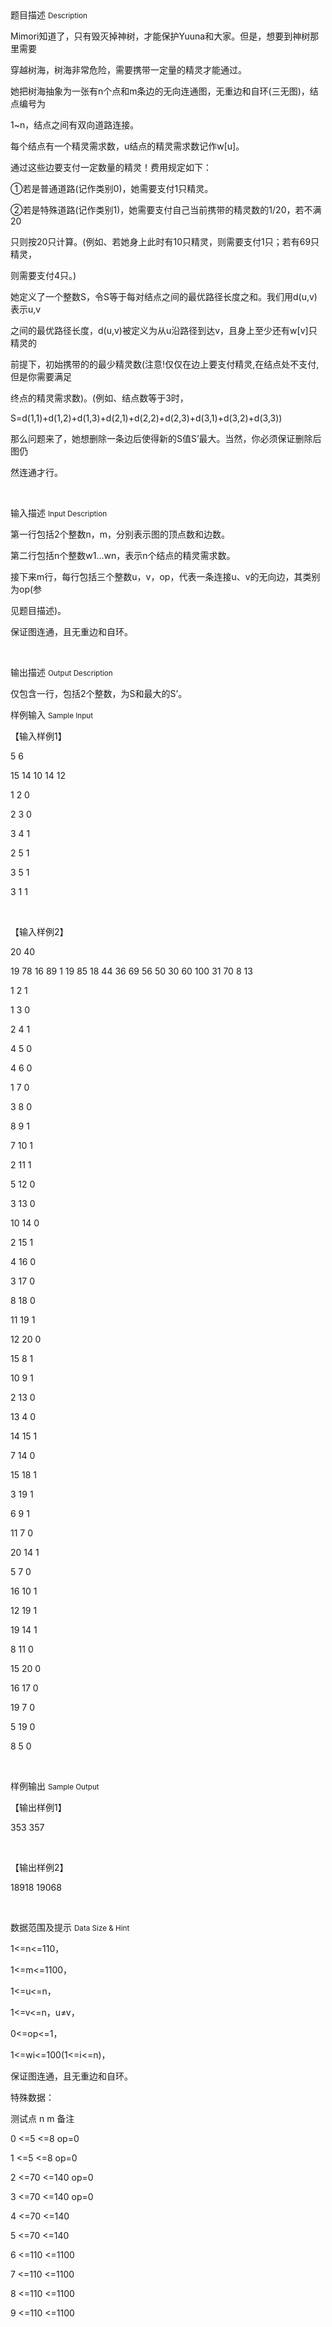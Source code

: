 <div class="panel panel-default">
<div class="area-title">
<span>
题目描述
<small>Description</small>
</span></div>
<div class="panel-body">

<p>Mimori知道了，只有毁灭掉神树，才能保护Yuuna和大家。但是，想要到神树那里需要</p><p>穿越树海，树海非常危险，需要携带一定量的精灵才能通过。</p><p>她把树海抽象为一张有n个点和m条边的无向连通图，无重边和自环(三无图)，结点编号为</p><p>1~n，结点之间有双向道路连接。</p><p>每个结点有一个精灵需求数，u结点的精灵需求数记作w[u]。</p><p>通过这些边要支付一定数量的精灵！费用规定如下：</p><p>①若是普通道路(记作类别0)，她需要支付1只精灵。</p><p>②若是特殊道路(记作类别1)，她需要支付自己当前携带的精灵数的1/20，若不满20</p><p>只则按20只计算。(例如、若她身上此时有10只精灵，则需要支付1只；若有69只精灵，</p><p>则需要支付4只。)</p><p>她定义了一个整数S，令S等于每对结点之间的最优路径长度之和。我们用d(u,v)表示u,v</p><p>之间的最优路径长度，d(u,v)被定义为从u沿路径到达v，且身上至少还有w[v]只精灵的</p><p>前提下，初始携带的的最少精灵数(注意!仅仅在边上要支付精灵,在结点处不支付,但是你需要满足</p><p>终点的精灵需求数)。(例如、结点数等于3时，</p><p>S=d(1,1)+d(1,2)+d(1,3)+d(2,1)+d(2,2)+d(2,3)+d(3,1)+d(3,2)+d(3,3))</p><p>那么问题来了，她想删除一条边后使得新的S值S’最大。当然，你必须保证删除后图仍</p><p>然连通才行。</p><p><br></p>

</div>
</div>

<div class="panel panel-default">
<div class="area-title">
<span>
输入描述
<small>Input Description</small>
</span></div>
<div class="panel-body">
<p>第一行包括2个整数n，m，分别表示图的顶点数和边数。</p><p>第二行包括n个整数w1...wn，表示n个结点的精灵需求数。</p><p>接下来m行，每行包括三个整数u，v，op，代表一条连接u、v的无向边，其类别为op(参</p><p>见题目描述)。</p><p>保证图连通，且无重边和自环。</p><p><br></p>

</div>
</div>
<div  class="panel panel-default">
<div class="area-title">
<span>
输出描述
<small>Output Description</small>
</span></div>
<div class="panel-body">

<p>仅包含一行，包括2个整数，为S和最大的S’。</p>

</div>
</div>


<div class="panel panel-default">
<div class="area-title">
<span>
样例输入
<small>Sample Input</small>
</span></div>
<div class="panel-body">
<p>【输入样例1】</p><p>5 6</p><p>15 14 10 14 12</p><p>1 2 0</p><p>2 3 0</p><p>3 4 1</p><p>2 5 1</p><p>3 5 1</p><p>3 1 1</p><p><br></p><p>【输入样例2】</p><p>20 40</p><p>19 78 16 89 1 19 85 18 44 36 69 56 50 30 60 100 31 70 8 13</p><p>1 2 1</p><p>1 3 0</p><p>2 4 1</p><p>4 5 0</p><p>4 6 0</p><p>1 7 0</p><p>3 8 0</p><p>8 9 1</p><p>7 10 1</p><p>2 11 1</p><p>5 12 0</p><p>3 13 0</p><p>10 14 0</p><p>2 15 1</p><p>4 16 0</p><p>3 17 0</p><p>8 18 0</p><p>11 19 1</p><p>12 20 0</p><p>15 8 1</p><p>10 9 1</p><p>2 13 0</p><p>13 4 0</p><p>14 15 1</p><p>7 14 0</p><p>15 18 1</p><p>3 19 1</p><p>6 9 1</p><p>11 7 0</p><p>20 14 1</p><p>5 7 0</p><p>16 10 1</p><p>12 19 1</p><p>19 14 1</p><p>8 11 0</p><p>15 20 0</p><p>16 17 0</p><p>19 7 0</p><p>5 19 0</p><p>8 5 0</p><p><br></p>

</div>
</div>

<div class="panel panel-default">
<div class="area-title">
<span>
样例输出
<small>Sample Output</small>
</span></div>
<div class="panel-body">
<p>【输出样例1】</p><p>353 357</p><p><br></p><p>【输出样例2】</p><p>18918 19068</p><p><br></p>

</div>
</div>

<div class="panel panel-default">
<div class="area-title">
<span>
数据范围及提示
<small>Data Size & Hint</small>
</span></div>
<div class="panel-body">
<p>1&lt;=n&lt;=110，<br></p><p>1&lt;=m&lt;=1100，</p><p>1&lt;=u&lt;=n，</p><p>1&lt;=v&lt;=n，u≠v，</p><p>0&lt;=op&lt;=1，</p><p>1&lt;=wi&lt;=100(1&lt;=i&lt;=n)，</p><p>保证图连通，且无重边和自环。</p><p>特殊数据：</p><p>测试点 n m 备注</p><p>0 &lt;=5 &lt;=8 op=0</p><p>1 &lt;=5 &lt;=8 op=0</p><p>2 &lt;=70 &lt;=140 op=0</p><p>3 &lt;=70 &lt;=140 op=0</p><p>4 &lt;=70 &lt;=140</p><p>5 &lt;=70 &lt;=140</p><p>6 &lt;=110 &lt;=1100</p><p>7 &lt;=110 &lt;=1100</p><p>8 &lt;=110 &lt;=1100</p><p>9 &lt;=110 &lt;=1100</p><p><br></p>
</div>
</div>